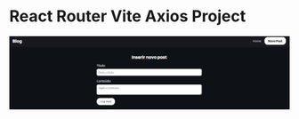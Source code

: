 # React Router Vite Axios Project

<img src="https://github.com/HiranFerretiBaccos/react-router-vite-axios/blob/main/readme1.png" width="1000">
